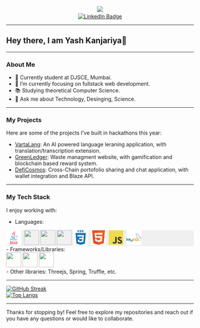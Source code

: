 <head>
  <link rel="stylesheet" type='text/css' href="https://cdn.jsdelivr.net/gh/devicons/devicon@latest/devicon.min.css" />
</head>   
<div id="header" align="center">
  <img src="https://media.giphy.com/media/v1.Y2lkPTc5MGI3NjExYnA5OGNqZTI2YjJpM3lrZTVmYXk4NGJyYjhudHkweDg4aHBkYm10bSZlcD12MV9pbnRlcm5hbF9naWZfYnlfaWQmY3Q9cw/7EMuTfl61WDzFwar6G/giphy.gif" width="100"/>
</div>
<div id="badges" align="center">
  <a href="https://www.linkedin.com/in/yashkanjariyaa69/">
    <img src="https://img.shields.io/badge/LinkedIn-blue?style=for-the-badge&logo=linkedin&logoColor=white" alt="LinkedIn Badge"/>
  </a>
</div>

---

## Hey there, I am Yash Kanjariya👋

---
### About Me

- 💼 Currently student at DJSCE, Mumbai.
- 🌱 I’m currently focusing on fullstack web development.
- 📚 Studying theoretical Computer Science.
- 💬 Ask me about Technology, Desinging, Science.
---
### My Projects

Here are some of the projects I've built in hackathons this year:

- [VartaLang](https://github.com/yashkanjariyaa/VartaLang-BoiledRice.git): An AI powered language leraning application, with translation/transcription extension.
- [GreenLedger](https://github.com/yashkanjariyaa/GreenLedger---BoiledRice.git): Waste managment website, with gamification and blockchain based reward system.
- [DefiCosmos](https://github.com/yashkanjariyaa/DeFiCosmos.git): Cross-Chain portofolio sharing and chat application, with wallet integration and Blaze API.
---
### My Tech Stack

I enjoy working with:

- Languages:
<div style="background-color: #f0f0f0;">
  <img src="https://github.com/devicons/devicon/blob/master/icons/java/java-original-wordmark.svg" title="Java" alt="Java" width="40" height="40"/>&nbsp;
  <img src="https://cdn.jsdelivr.net/gh/devicons/devicon@latest/icons/python/python-original-wordmark.svg" width="40" height="40"/>
  <img src="https://cdn.jsdelivr.net/gh/devicons/devicon@latest/icons/solidity/solidity-plain.svg" width="40" height="40"/>        
  <img src="https://cdn.jsdelivr.net/gh/devicons/devicon@latest/icons/cplusplus/cplusplus-original.svg" width="40" height="40"/>                        
  <img src="https://github.com/devicons/devicon/blob/master/icons/css3/css3-plain-wordmark.svg"  title="CSS3" alt="CSS" width="40" height="40"/>&nbsp;
  <img src="https://github.com/devicons/devicon/blob/master/icons/html5/html5-original.svg" title="HTML5" alt="HTML" width="40" height="40"/>&nbsp;
  <img src="https://github.com/devicons/devicon/blob/master/icons/javascript/javascript-original.svg" title="JavaScript" alt="JavaScript" width="40" height="40"/>&nbsp;
  <img src="https://github.com/devicons/devicon/blob/master/icons/mysql/mysql-original-wordmark.svg" title="MySQL"  alt="MySQL" width="40" height="40"/>&nbsp;
</div>
- Frameworks/Libraries:
<div>
  <img src="https://cdn.jsdelivr.net/gh/devicons/devicon@latest/icons/react/react-original.svg" width="40" height="40"/>
  <img src="https://cdn.jsdelivr.net/gh/devicons/devicon@latest/icons/nodejs/nodejs-plain.svg" width="40" height="40" />
  <img src="https://cdn.jsdelivr.net/gh/devicons/devicon@latest/icons/scikitlearn/scikitlearn-original.svg"  width="40" height="40" />                             
</div>
- Other libraries: Threejs, Spring, Truffle, etc.

---
[![GitHub Streak](http://github-readme-streak-stats.herokuapp.com?user=yashkanjariyaa&theme=dark&background=000000)](https://git.io/streak-stats)  
[![Top Langs](https://github-readme-stats.vercel.app/api/top-langs/?username=yashkanjariyaa&layout=compact&theme=vision-friendly-dark)](https://github.com/anuraghazra/github-readme-stats)

---
Thanks for stopping by! Feel free to explore my repositories and reach out if you have any questions or would like to collaborate.

